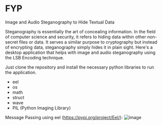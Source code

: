# FYP
Image and Audio Steganography to Hide Textual Data

Steganography is essentially the art of concealing information. In the field of computer science and security, it refers to hiding data within other non-secret files or data. It serves a similar purpose to cryptography but instead of encrypting data, steganography simply hides it in plain sight. 
Here's a desktop application that helps with image and audio steganography using the LSB Encoding technique.

Just clone the repository and install the necessary python libraries to run the application.
-	eel
-	os
-	math
-	struct
-	wave
-	PIL (Python Imaging Library)

Message Passing using eel (https://pypi.org/project/Eel/):
![image](https://user-images.githubusercontent.com/44762187/117814881-748aee80-b297-11eb-95eb-b5b5fbca03d6.png)
